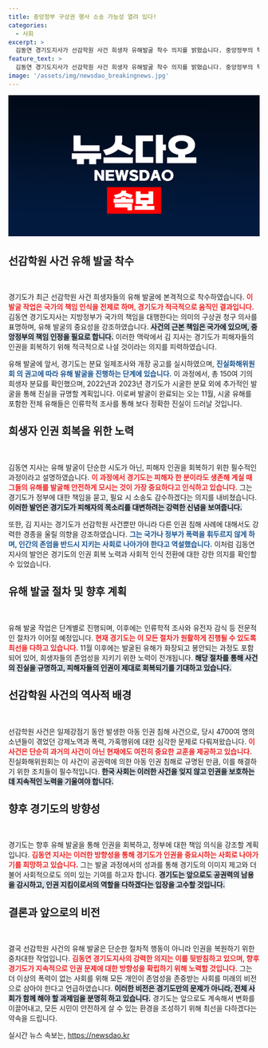 ```yaml
---
title: 중앙정부 구상권 행사 소송 가능성 열려 있다!
categories:
  - 사회
excerpt: >
  김동연 경기도지사가 선감학원 사건 희생자 유해발굴 착수 의지를 밝혔습니다. 중앙정부의 책임 인정 없이 경기도가 먼저 나선 이 발굴 작업은 인권 회복의 상징으로, 정부 각성을 촉구합니다.
feature_text: >
  김동연 경기도지사가 선감학원 사건 희생자 유해발굴 착수 의지를 밝혔습니다. 중앙정부의 책임 인정 없이 경기도가 먼저 나선 이 발굴 작업은 인권 회복의 상징으로, 정부 각성을 촉구합니다.
image: '/assets/img/newsdao_breakingnews.jpg'
---
```


<p><img src="/assets/img/newsdao_breakingnews.jpg" alt="koreaapp 속보" /></p>

<h2 data-ke-size="size26">선감학원 사건 유해 발굴 착수</h2>

<p data-ke-size="size16">&nbsp;</p>

<p>경기도가 최근 선감학원 사건 희생자들의 유해 발굴에 본격적으로 착수하였습니다. <b><span style="color: #ee2323;">이 발굴 작업은 국가의 책임 인식을 전제로 하며, 경기도가 적극적으로 움직인 결과입니다.</span></b> 김동연 경기도지사는 지방정부가 국가의 책임을 대행한다는 의미의 구상권 청구 의사를 표명하며, 유해 발굴의 중요성을 강조하였습니다. <b><span style="background-color: #21538527;">사건의 근본 책임은 국가에 있으며, 중앙정부의 책임 인정을 필요로 합니다.</span></b> 이러한 맥락에서 김 지사는 경기도가 피해자들의 인권을 회복하기 위해 적극적으로 나설 것이라는 의지를 피력하였습니다.</p>

<p>유해 발굴에 앞서, 경기도는 분묘 일제조사와 개장 공고를 실시하였으며, <b><span style="color: #1a5490;">진실화해위원회 의 권고에 따라 유해 발굴을 진행하는 단계에 있습니다.</span></b> 이 과정에서, 총 150여 기의 희생자 분묘를 확인했으며, 2022년과 2023년 경기도가 시굴한 분묘 외에 추가적인 발굴을 통해 진실을 규명할 계획입니다. 이로써 발굴이 완료되는 오는 11월, 시굴 유해를 포함한 전체 유해들은 인류학적 조사를 통해 보다 정확한 진실이 드러날 것입니다.</p>

<h2 data-ke-size="size26">희생자 인권 회복을 위한 노력</h2>

<p data-ke-size="size16">&nbsp;</p>

<p>김동연 지사는 유해 발굴이 단순한 시도가 아닌, 피해자 인권을 회복하기 위한 필수적인 과정이라고 설명하였습니다. <b><span style="color: #ee2323;">이 과정에서 경기도는 피해자 한 분이라도 생존해 계실 때 그들의 유해를 발굴해 안전하게 모시는 것이 가장 중요하다고 인식하고 있습니다.</span></b> 그는 경기도가 정부에 대한 책임을 묻고, 필요 시 소송도 감수하겠다는 의지를 내비쳤습니다. <b><span style="background-color: #21538527;">이러한 발언은 경기도가 피해자의 목소리를 대변하려는 강력한 신념을 보여줍니다.</span></b></p>

<p>또한, 김 지사는 경기도가 선감학원 사건뿐만 아니라 다른 인권 침해 사례에 대해서도 강력한 경종을 울릴 의향을 강조하였습니다. <b><span style="color: #1a5490;">그는 국가나 정부가 폭력을 휘두르지 않게 하며, 인간의 존엄을 반드시 지키는 사회로 나아가야 한다고 역설했습니다.</span></b> 이처럼 김동연 지사의 발언은 경기도의 인권 회복 노력과 사회적 인식 전환에 대한 강한 의지를 확인할 수 있었습니다.</p>

<h2 data-ke-size="size26">유해 발굴 절차 및 향후 계획</h2>

<p data-ke-size="size16">&nbsp;</p>

<p>유해 발굴 작업은 단계별로 진행되며, 이후에는 인류학적 조사와 유전자 감식 등 전문적인 절차가 이어질 예정입니다. <b><span style="color: #ee2323;">현재 경기도는 이 모든 절차가 원활하게 진행될 수 있도록 최선을 다하고 있습니다.</span></b> 11월 이후에는 발굴된 유해가 화장되고 봉안되는 과정도 포함되어 있어, 희생자들의 존엄성을 지키기 위한 노력이 전개됩니다. <b><span style="background-color: #21538527;">해당 절차를 통해 사건의 진실을 규명하고, 피해자들의 인권이 제대로 회복되기를 기대하고 있습니다.</span></b></p>

<h2 data-ke-size="size26">선감학원 사건의 역사적 배경</h2>

<p data-ke-size="size16">&nbsp;</p>

<p>선감학원 사건은 일제강점기 동안 발생한 아동 인권 침해 사건으로, 당시 4700여 명의 소년들이 겪었던 강제노역과 폭력, 가혹행위에 대한 심각한 문제로 다뤄져왔습니다. <b><span style="color: #ee2323;">이 사건은 단순히 과거의 사건이 아닌 현재에도 여전히 중요한 교훈을 제공하고 있습니다.</span></b> 진실화해위원회는 이 사건이 공권력에 의한 아동 인권 침해로 규명된 만큼, 이를 해결하기 위한 조치들이 필수적입니다. <b><span style="background-color: #21538527;">한국 사회는 이러한 사건을 잊지 않고 인권을 보호하는 데 지속적인 노력을 기울여야 합니다.</span></b></p>

<h2 data-ke-size="size26">향후 경기도의 방향성</h2>

<p data-ke-size="size16">&nbsp;</p>

<p>경기도는 향후 유해 발굴을 통해 인권을 회복하고, 정부에 대한 책임 의식을 강조할 계획입니다. <b><span style="color: #ee2323;">김동연 지사는 이러한 방향성을 통해 경기도가 인권을 중요시하는 사회로 나아가기를 희망하고 있습니다.</span></b> 그는 발굴 과정에서의 성과를 통해 경기도의 이미지 제고와 더불어 사회적으로도 의미 있는 기여를 하고자 합니다. <b><span style="background-color: #21538527;">경기도는 앞으로도 공권력의 남용을 감시하고, 인권 지킴이로서의 역할을 다하겠다는 입장을 고수할 것입니다.</span></b></p>

<h2 data-ke-size="size26">결론과 앞으로의 비전</h2>

<p data-ke-size="size16">&nbsp;</p>

<p>결국 선감학원 사건의 유해 발굴은 단순한 절차적 행동이 아니라 인권을 복원하기 위한 중차대한 작업입니다. <b><span style="color: #ee2323;">김동연 경기도지사의 강력한 의지는 이를 뒷받침하고 있으며, 향후 경기도가 지속적으로 인권 문제에 대한 방향성을 확립하기 위해 노력할 것입니다.</span></b> 그는 더 이상의 폭력이 없는 사회를 위해 모든 개인이 존엄성을 존중받는 사회를 미래의 비전으로 삼아야 한다고 언급하였습니다. <b><span style="background-color: #21538527;">이러한 비전은 경기도만의 문제가 아니라, 전체 사회가 함께 해야 할 과제임을 분명히 하고 있습니다.</span></b> 경기도는 앞으로도 계속해서 변화를 이끌어내고, 모든 시민이 안전하게 살 수 있는 환경을 조성하기 위해 최선을 다하겠다는 약속을 드립니다.</p>
실시간 뉴스 속보는, <a href="https://newsdao.kr" rel="dofollow">https://newsdao.kr</a>


